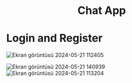 <h1 align="center"> Chat App </h1>

# Login and Register #
![Ekran görüntüsü 2024-05-21 112405](https://github.com/gulsevim-blbl/ChatApp/assets/73358343/0a52899d-65bc-4bf3-b53d-d7a61d74c818)


![Ekran görüntüsü 2024-05-21 140939](https://github.com/gulsevim-blbl/ChatApp/assets/73358343/da1cf6b2-a327-4ec8-9ada-4486ec4e74f4)
![Ekran görüntüsü 2024-05-21 113204](https://github.com/gulsevim-blbl/ChatApp/assets/73358343/5707f806-8c18-4909-bf24-0e380e4636f2)
